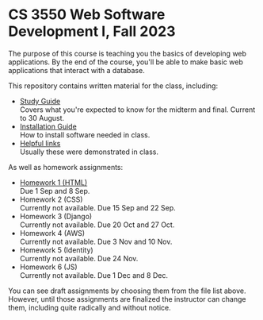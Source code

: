 CS 3550 Web Software Development I, Fall 2023
=============================================

The purpose of this course is teaching you the basics of developing
web applications. By the end of the course, you'll be able to make
basic web applications that interact with a database.

This repository contains written material for the class, including:

* [Study Guide](study-guide.md) \
  Covers what you're expected to know for the midterm and final.
  Current to 30 August.
* [Installation Guide](install.md) \
  How to install software needed in class.
* [Helpful links](links.md) \
  Usually these were demonstrated in class.
  
As well as homework assignments:

* [Homework 1 (HTML)](hw1.md) \
  Due 1 Sep and 8 Sep.
* Homework 2 (CSS) \
  Currently not available. Due 15 Sep and 22 Sep.
* Homework 3 (Django) \
  Currently not available. Due 20 Oct and 27 Oct.
* Homework 4 (AWS) \
  Currently not available. Due 3 Nov and 10 Nov.
* Homework 5 (Identity) \
  Currently not available. Due 24 Nov.
* Homework 6 (JS) \
  Currently not available. Due 1 Dec and 8 Dec.

You can see draft assignments by choosing them from the file list
above. However, until those assignments are finalized the instructor
can change them, including quite radically and without notice.
